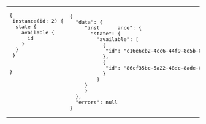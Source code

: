 <table border="0">
  <tr>
    <td valign="top">
<pre>
{
 instance(id: 2) {
  state {
    available {
      id
    }
  }
 }







}
</pre>
    </td>
    <td valign="top">
<pre>
{
  "data": {
     "inst      ance": {
       "state": {
         "available": [
           {
            "id": "c16e6cb2-4cc6-44f9-8e5b-8432fcd1b490"
           },
           {
            "id": "86cf35bc-5a22-48dc-8ade-82d27e48826e"
           }
         ]
     }
     }
  },
  "errors": null
}
</pre>
</tr>
</table>